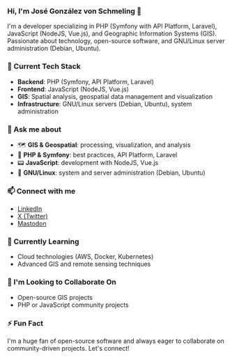 ### Hi, I'm José González von Schmeling 👋

I'm a developer specializing in PHP (Symfony with API Platform, Laravel), JavaScript (NodeJS, Vue.js), and Geographic Information Systems (GIS). Passionate about technology, open-source software, and GNU/Linux server administration (Debian, Ubuntu).

### 🚀 Current Tech Stack

- **Backend**: PHP (Symfony, API Platform, Laravel)
- **Frontend**: JavaScript (NodeJS, Vue.js)
- **GIS**: Spatial analysis, geospatial data management and visualization
- **Infrastructure**: GNU/Linux servers (Debian, Ubuntu), system administration

### 💬 Ask me about

- 🗺️ **GIS & Geospatial**: processing, visualization, and analysis
- 🐘 **PHP & Symfony**: best practices, API Platform, Laravel
- 📟 **JavaScript**: development with NodeJS, Vue.js
- 🐧 **GNU/Linux**: system and server administration (Debian, Ubuntu)

### 📫 Connect with me

- [LinkedIn](https://www.linkedin.com/in/jos%C3%A9-alberto-g-b1b7b899/)
- [X (Twitter)](https://x.com/josego85py)
- [Mastodon](https://mastodon.social/@josego)

### 🌱 Currently Learning

- Cloud technologies (AWS, Docker, Kubernetes)
- Advanced GIS and remote sensing techniques

### 👯 I'm Looking to Collaborate On

- Open-source GIS projects
- PHP or JavaScript community projects

### ⚡ Fun Fact

I'm a huge fan of open-source software and always eager to collaborate on community-driven projects. Let's connect!
